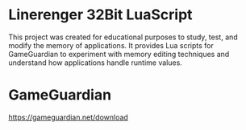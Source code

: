 # Linerenger 32Bit LuaScript 
This project was created for educational purposes to study, test, and modify  the memory of applications. It provides Lua scripts for GameGuardian to  experiment with memory editing techniques and understand how applications  handle runtime values.
# GameGuardian 
https://gameguardian.net/download

